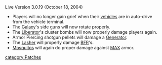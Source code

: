 Live Version 3.0.19 (October 18, 2004)

- Players will no longer gain grief when their
  [vehicles](Vehicle.md) are in auto-drive from the vehicle
  terminal.
- The [Galaxy](../Galaxy.md)'s side guns will now rotate
  properly.
- The [Liberator](../Liberator.md)'s cluster bombs will now
  properly damage players again.
- Armor Piercing shotgun pellets will damage a
  [Generator](../Generator.md).
- The [Lasher](../Lasher.md) will properly damage
  [BFR](../BFR.md)'s.
- [Mosquitos](../Mosquito.md) will again do proper damage against
  [MAX](../MAX.md) armor.

[category:Patches](category:Patches.md)
